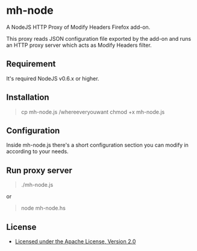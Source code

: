 mh-node
==============================================================

A NodeJS HTTP Proxy of Modify Headers Firefox add-on.

This proxy reads JSON configuration file exported by the add-on and
runs an HTTP proxy server which acts as Modify Headers filter.

Requirement
-----------

It's required NodeJS v0.6.x or higher.

Installation
------------

> cp mh-node.js /whereeveryouwant
> chmod +x mh-node.js

Configuration
-------------

Inside mh-node.js there's a short configuration section you can modify
in according to your needs.

Run proxy server
----------------

> ./mh-node.js

or 

> node mh-node.hs


License
-------
* [Licensed under the Apache License, Version 2.0](http://www.apache.org/licenses/LICENSE-2.0.txt)
